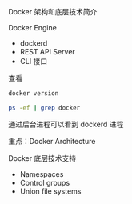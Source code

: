 Docker 架构和底层技术简介

Docker Engine 
- dockerd
- REST API Server
- CLI 接口

查看 
```bash
docker version
```
```bash
ps -ef | grep docker 
```
通过后台进程可以看到 dockerd 进程

重点：Docker Architecture

Docker 底层技术支持
- Namespaces
- Control groups
- Union file systems 

 
 